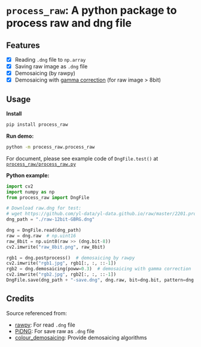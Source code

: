 # `process_raw`: A python package to process raw and dng file

## Features
- [x] Reading `.dng` file to `np.array`
- [x] Saving raw image as `.dng` file
- [x] Demosaicing (by rawpy)
- [x] Demosaicing with [gamma correction](https://en.wikipedia.org/wiki/Gamma_correction) (for raw image > 8bit)

## Usage 
**Install**
```bash
pip install process_raw 
```

**Run demo:**
```bash
python -m process_raw.process_raw
```
For document, please see example code of `DngFile.test()` at [`process_raw/process_raw.py`](process_raw/process_raw.py#L154)

**Python example:**
```Python
import cv2
import numpy as np
from process_raw import DngFile

# Download raw.dng for test:
# wget https://github.com/yl-data/yl-data.github.io/raw/master/2201.process_raw/raw-12bit-GBRG.dng
dng_path = "./raw-12bit-GBRG.dng"

dng = DngFile.read(dng_path)
raw = dng.raw  # np.uint16
raw_8bit = np.uint8(raw >> (dng.bit-8))
cv2.imwrite("raw_8bit.png", raw_8bit)

rgb1 = dng.postprocess()  # demosaicing by rawpy
cv2.imwrite("rgb1.jpg", rgb1[:, :, ::-1])
rgb2 = dng.demosaicing(poww=0.3)  # demosaicing with gamma correction
cv2.imwrite("rgb2.jpg", rgb2[:, :, ::-1])
DngFile.save(dng_path + "-save.dng", dng.raw, bit=dng.bit, pattern=dng.pattern)
```
## Credits
Source referenced from:
- [rawpy](https://github.com/letmaik/rawpy): For read `.dng` file
- [PiDNG](https://github.com/schoolpost/PiDNG): For save raw as `.dng` file
- [colour_demosaicing](https://github.com/colour-science/colour-demosaicing): Provide demosaicing algorithms
